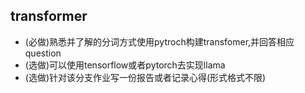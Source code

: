 ## transformer
- (必做)熟悉并了解的分词方式使用pytroch构建transfomer,并回答相应question
- (选做)可以使用tensorflow或者pytorch去实现llama
- (选做)针对该分支作业写一份报告或者记录心得(形式格式不限)
